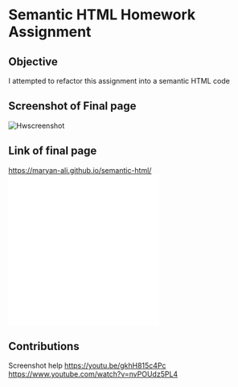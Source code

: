 # Semantic HTML Homework Assignment

## Objective
I attempted to refactor this assignment into a semantic HTML code

## Screenshot of Final page
![Hwscreenshot](https://user-images.githubusercontent.com/100402908/156118209-a2a1a1ef-7583-4fc7-974f-ffec89d06e77.png)

## Link of final page
 https://maryan-ali.github.io/semantic-html/
![Final](./index.html)
![Finalpg](file:///Users/maryanali/Documents/Bootcamp/homework/semantic-html/index.html)

##  Contributions 
Screenshot help
https://youtu.be/gkhH815c4Pc
https://www.youtube.com/watch?v=nvPOUdz5PL4
